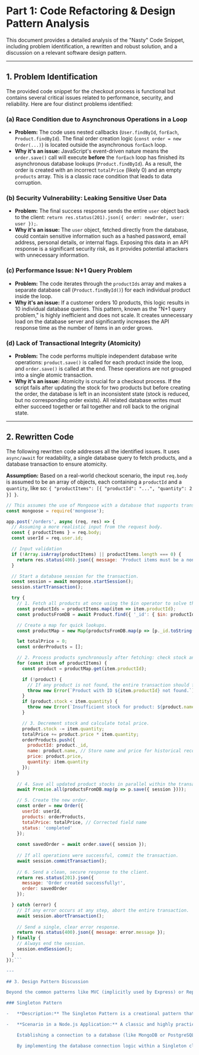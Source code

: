 # Part 1: Code Refactoring & Design Pattern Analysis

This document provides a detailed analysis of the "Nasty" Code Snippet, including problem identification, a rewritten and robust solution, and a discussion on a relevant software design pattern.

---

## 1. Problem Identification

The provided code snippet for the checkout process is functional but contains several critical issues related to performance, security, and reliability. Here are four distinct problems identified:

### (a) Race Condition due to Asynchronous Operations in a Loop

-   **Problem:** The code uses nested callbacks (`User.findById`, `forEach`, `Product.findById`). The final order creation logic (`const order = new Order(...)`) is located outside the asynchronous `forEach` loop.
-   **Why it's an issue:** JavaScript's event-driven nature means the `order.save()` call will execute **before** the `forEach` loop has finished its asynchronous database lookups (`Product.findById`). As a result, the order is created with an incorrect `totalPrice` (likely 0) and an empty `products` array. This is a classic race condition that leads to data corruption.

### (b) Security Vulnerability: Leaking Sensitive User Data

-   **Problem:** The final success response sends the entire `user` object back to the client: `return res.status(201).json({ order: newOrder, user: user });`.
-   **Why it's an issue:** The `user` object, fetched directly from the database, could contain sensitive information such as a hashed password, email address, personal details, or internal flags. Exposing this data in an API response is a significant security risk, as it provides potential attackers with unnecessary information.

### (c) Performance Issue: N+1 Query Problem

-   **Problem:** The code iterates through the `productIds` array and makes a separate database call (`Product.findById()`) for each individual product inside the loop.
-   **Why it's an issue:** If a customer orders 10 products, this logic results in 10 individual database queries. This pattern, known as the "N+1 query problem," is highly inefficient and does not scale. It creates unnecessary load on the database server and significantly increases the API response time as the number of items in an order grows.

### (d) Lack of Transactional Integrity (Atomicity)

-   **Problem:** The code performs multiple independent database write operations: `product.save()` is called for each product inside the loop, and `order.save()` is called at the end. These operations are not grouped into a single atomic transaction.
-   **Why it's an issue:** Atomicity is crucial for a checkout process. If the script fails after updating the stock for two products but before creating the order, the database is left in an inconsistent state (stock is reduced, but no corresponding order exists). All related database writes must either succeed together or fail together and roll back to the original state.

---

## 2. Rewritten Code

The following rewritten code addresses all the identified issues. It uses `async/await` for readability, a single database query to fetch products, and a database transaction to ensure atomicity.

**Assumption:** Based on a real-world checkout scenario, the input `req.body` is assumed to be an array of objects, each containing a `productId` and a `quantity`, like so: `{ "productItems": [{ "productId": "...", "quantity": 2 }] }`.

```javascript
// This assumes the use of Mongoose with a database that supports transactions (e.g., MongoDB Atlas).
const mongoose = require('mongoose');

app.post('/orders', async (req, res) => {
  // Assuming a more realistic input from the request body.
  const { productItems } = req.body; 
  const userId = req.user.id;

  // Input validation
  if (!Array.isArray(productItems) || productItems.length === 0) {
    return res.status(400).json({ message: 'Product items must be a non-empty array.' });
  }

  // Start a database session for the transaction.
  const session = await mongoose.startSession();
  session.startTransaction();

  try {
    // 1. Fetch all products at once using the $in operator to solve the N+1 problem.
    const productIds = productItems.map(item => item.productId);
    const productsFromDB = await Product.find({ '_id': { $in: productIds } }).session(session);

    // Create a map for quick lookups.
    const productMap = new Map(productsFromDB.map(p => [p._id.toString(), p]));

    let totalPrice = 0;
    const orderProducts = [];

    // 2. Process products synchronously after fetching: check stock and calculate price.
    for (const item of productItems) {
      const product = productMap.get(item.productId);

      if (!product) {
        // If any product is not found, the entire transaction should fail.
        throw new Error(`Product with ID ${item.productId} not found.`);
      }
      if (product.stock < item.quantity) {
        throw new Error(`Insufficient stock for product: ${product.name}. Available: ${product.stock}, Requested: ${item.quantity}`);
      }

      // 3. Decrement stock and calculate total price.
      product.stock -= item.quantity;
      totalPrice += product.price * item.quantity;
      orderProducts.push({ 
        productId: product._id, 
        name: product.name, // Store name and price for historical record
        price: product.price,
        quantity: item.quantity 
      });
    }
    
    // 4. Save all updated product stocks in parallel within the transaction.
    await Promise.all(productsFromDB.map(p => p.save({ session })));

    // 5. Create the new order.
    const order = new Order({
      userId: userId,
      products: orderProducts,
      totalPrice: totalPrice, // Corrected field name
      status: 'completed'
    });
    
    const savedOrder = await order.save({ session });
    
    // If all operations were successful, commit the transaction.
    await session.commitTransaction();
    
    // 6. Send a clean, secure response to the client.
    return res.status(201).json({ 
      message: 'Order created successfully!',
      order: savedOrder 
    });

  } catch (error) {
    // If any error occurs at any step, abort the entire transaction.
    await session.abortTransaction();
    
    // Send a single, clear error response.
    return res.status(400).json({ message: error.message });
  } finally {
    // Always end the session.
    session.endSession();
  }
});```

---

## 3. Design Pattern Discussion

Beyond the common patterns like MVC (implicitly used by Express) or Repository (mentioned in Part 2), another powerful design pattern is the **Singleton Pattern**.

### Singleton Pattern

-   **Description:** The Singleton Pattern is a creational pattern that guarantees a class has **only one instance** and provides a global point of access to that instance. The first time the object is created, it's stored. All subsequent calls to create an object of that class will return the one that was already created.

-   **Scenario in a Node.js Application:** A classic and highly practical use case for the Singleton Pattern in a Node.js application is for **managing a database connection**.

    Establishing a connection to a database (like MongoDB or PostgreSQL) is an I/O-heavy and time-consuming operation. It is extremely inefficient to create a new database connection for every incoming API request. Doing so would quickly exhaust server resources and slow down the entire application.

    By implementing the database connection logic within a Singleton class, we ensure that only **one connection pool** is established when the application first starts. Every part of the application that needs to interact with the database will then access this single, shared instance. This optimizes resource usage, improves performance, and ensures a stable and reliable connection throughout the application's lifecycle.